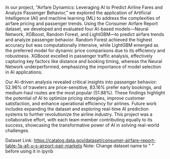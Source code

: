 In our project, "Airfare Dynamics: Leveraging AI to Predict Airline Fares and Analyze Passenger Behavior," we explored the application of Artificial Intelligence (AI) and machine learning (ML) to address the complexities of airfare pricing and passenger trends. Using the Consumer Airfare Report dataset, we developed and evaluated four AI-based models—Neural Network, XGBoost, Random Forest, and LightGBM—to predict airfare trends and analyze passenger behavior. Random Forest achieved the highest accuracy but was computationally intensive, while LightGBM emerged as the preferred model for dynamic price comparisons due to its efficiency and robustness. XGBoost excelled in passenger traffic analysis, effectively capturing key factors like distance and booking timing, whereas the Neural Network underperformed, emphasizing the importance of model selection in AI applications.

Our AI-driven analysis revealed critical insights into passenger behavior: 52.96% of travelers are price-sensitive, 83.16% prefer early bookings, and medium-haul routes are the most popular (51.88%). These findings highlight the potential of AI to optimize pricing strategies, improve customer satisfaction, and enhance operational efficiency for airlines. Future work includes expanding the dataset and exploring real-time AI prediction systems to further revolutionize the airline industry. This project was a collaborative effort, with each team member contributing equally to its success, showcasing the transformative power of AI in solving real-world challenges.

Dataset Link: https://catalog.data.gov/dataset/consumer-airfare-report-table-1a-all-u-s-airport-pair-markets
Note: Change dataset name to " " before using it in ipynb

